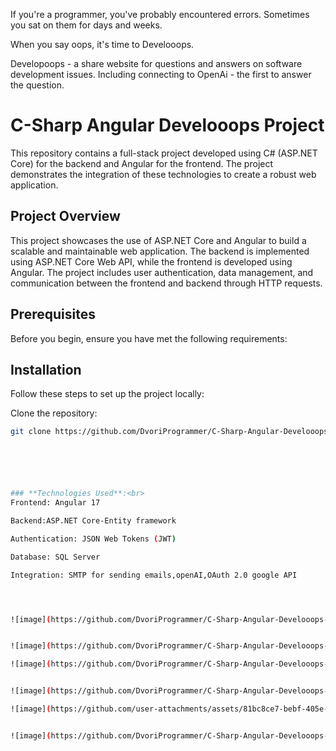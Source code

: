 If you're a programmer, you've probably encountered errors.
Sometimes you sat on them for days and weeks.

 When you say oops,
it's time to Develooops.


Developoops - a share website for questions and answers on software development issues.
Including connecting to OpenAi - the first to answer the question.




# C-Sharp Angular Develooops Project

This repository contains a full-stack project developed using C# (ASP.NET Core) for the backend and Angular for the frontend. The project demonstrates the integration of these technologies to create a robust web application.


## Project Overview

This project showcases the use of ASP.NET Core and Angular to build a scalable and maintainable web application. The backend is implemented using ASP.NET Core Web API, while the frontend is developed using Angular. The project includes user authentication, data management, and communication between the frontend and backend through HTTP requests.

## Prerequisites

Before you begin, ensure you have met the following requirements:



## Installation

Follow these steps to set up the project locally:


 Clone the repository:
   ```bash
   git clone https://github.com/DvoriProgrammer/C-Sharp-Angular-Develooops-project.git






### **Technologies Used**:<br>
Frontend: Angular 17

Backend:ASP.NET Core-Entity framework

Authentication: JSON Web Tokens (JWT)

Database: SQL Server

Integration: SMTP for sending emails,openAI,OAuth 2.0 google API




![image](https://github.com/DvoriProgrammer/C-Sharp-Angular-Develooops-project/assets/146278969/bae9c51d-be77-4f4a-9c81-54288b68d639)


![image](https://github.com/DvoriProgrammer/C-Sharp-Angular-Develooops-project/assets/146278969/107c4ac4-dc8c-49b1-a300-2d52700e6914)

![image](https://github.com/DvoriProgrammer/C-Sharp-Angular-Develooops-project/assets/146278969/b848cdc0-c43a-4f69-a376-8351367a7197)


![image](https://github.com/DvoriProgrammer/C-Sharp-Angular-Develooops-project/assets/146278969/0c4d09a0-d09e-40bf-bc45-9f5605f7cdfb)

![image](https://github.com/user-attachments/assets/81bc8ce7-bebf-405e-b2b2-272f3b406230)


![image](https://github.com/DvoriProgrammer/C-Sharp-Angular-Develooops-project/assets/146278969/222ccc82-14cd-4b0d-80ca-c703b2c5e8b6)

